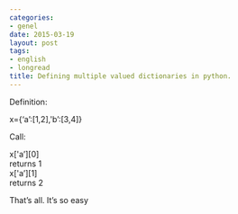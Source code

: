 ```yaml
---
categories:
- genel
date: 2015-03-19
layout: post
tags:
- english
- longread
title: Defining multiple valued dictionaries in python.
---
```


Definition:

x={‘a’:\[1,2\],'b’:\[3,4\]}

Call:

x\['a’\]\[0\]  
returns 1  
x\['a’\]\[1\]  
returns 2

That’s all. It’s so easy
